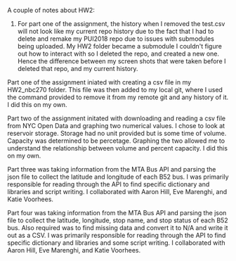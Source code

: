A couple of notes about HW2:
1) For part one of the assignment, the history when I removed the test.csv will not look like my current repo history due to the fact that 
I had to delete and remake my PUI2018 repo due to issues with submodules being uploaded. My HW2 folder became a submodule I couldn't figure
out how to interact with so I deleted the repo, and created a new one. Hence the difference between my screen shots that were taken 
before I deleted that repo, and my current history.

Part one of the assignment iniated with creating a csv file in my HW2_nbc270 folder. This file was then added to my local git, where I used the command provided to remove it from my remote git and any history of it. I did this on my own. 

Part two of the assignment initated with downloading and reading a csv file from NYC Open Data and graphing two numerical values. I chose 
to look at reservoir storage. Storage had no unit provided but is some time of volume. Capacity was determined to be percetage. Graphing the two allowed me to understand the relationship between volume and percent capacity. I did this on my own. 

Part three was taking information from the MTA Bus API and parsing the json file to collect the latitude and longitude of each B52 bus. I was primarily responsible for reading through the API to find specific dictionary and libraries and script writing. I collaborated with Aaron Hill, Eve Marenghi, and Katie Voorhees.

Part four was taking information from the MTA Bus API and parsing the json file to collect the latitude, longitude, stop name, and stop status of each B52 bus. Also required was to find missing data and convert it to N/A and write it out as a CSV. I was primarily responsible for reading through the API to find specific dictionary and libraries and some script writing. I collaborated with Aaron Hill, Eve Marenghi, and Katie Voorhees.
